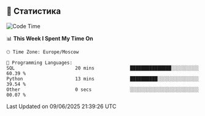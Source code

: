 ##  🐘 Статистика

<!--START_SECTION:waka-->
![Code Time](http://img.shields.io/badge/Code%20Time-33%20mins-blue)

📊 **This Week I Spent My Time On** 

```text
🕑︎ Time Zone: Europe/Moscow

💬 Programming Languages: 
SQL                      20 mins             ███████████████░░░░░░░░░░   60.39 % 
Python                   13 mins             ██████████░░░░░░░░░░░░░░░   39.54 % 
Other                    0 secs              ░░░░░░░░░░░░░░░░░░░░░░░░░   00.07 % 
```


 Last Updated on 09/06/2025 21:39:26 UTC
<!--END_SECTION:waka-->
